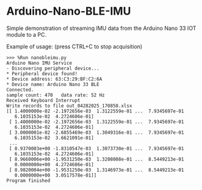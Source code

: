 # Arduino-Nano-BLE-IMU
Simple demonstration of streaming IMU data from the Arduino Nano 33 IOT module to a PC.

Example of usage: (press CTRL+C to stop acquisition)
````{verbatim}
>>> %Run nanobleimu.py
Arduino Nano IMU Service
- Discovering peripheral device...
* Peripheral device found!
* Device address: 63:C3:29:BF:C2:6A
* Device name: Arduino Nano 33 BLE
Connected.
sample count: 470	data rate: 52 Hz
Received Keyboard Interrupt
Write records to file out_04282025_170858.xlsx
[[ 1.4000000e-02 -2.1972656e-03  1.3122559e-01 ...  7.9345697e-01
   6.1035153e-02  4.2724606e-01]
 [ 1.4000000e-02 -2.1972656e-03  1.3122559e-01 ...  7.9345697e-01
   6.1035153e-02  4.2724606e-01]
 [ 3.0000001e-02 -2.6855469e-03  1.3049316e-01 ...  7.9345697e-01
   6.1035153e-02  3.6621091e-01]
 ...
 [ 8.9370003e+00 -1.8310547e-03  1.3073730e-01 ...  7.9345697e-01
   6.1035153e-02  4.2724606e-01]
 [ 8.9660006e+00 -1.9531250e-03  1.3208008e-01 ...  8.5449213e-01
   0.0000000e+00  4.2724606e-01]
 [ 8.9820004e+00 -1.9531250e-03  1.3146973e-01 ...  8.5449213e-01
   0.0000000e+00  3.0517578e-01]]
Program finished
````

